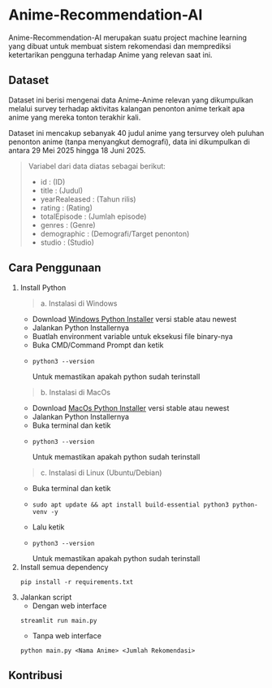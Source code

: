 # Anime-Recommendation-AI
Anime-Recommendation-AI merupakan suatu project machine learning yang dibuat untuk membuat sistem rekomendasi dan memprediksi ketertarikan pengguna terhadap Anime yang relevan saat ini. 

## Dataset
Dataset ini berisi mengenai data Anime-Anime relevan yang dikumpulkan melalui survey terhadap aktivitas kalangan penonton anime terkait apa anime yang mereka tonton terakhir kali. 

Dataset ini mencakup sebanyak 40 judul anime yang tersurvey oleh puluhan penonton anime (tanpa menyangkut demografi), data ini dikumpulkan di antara 29 Mei 2025 hingga 18 Juni 2025.

> Variabel dari data diatas sebagai berikut:
> - id : (ID)
> - title : (Judul)
> - yearRealeased : (Tahun rilis)
> - rating : (Rating)
> - totalEpisode : (Jumlah episode)
> - genres : (Genre)
> - demographic : (Demografi/Target penonton)
> - studio : (Studio)

## Cara Penggunaan
1. Install Python
   > a. Instalasi di Windows
     - Download [Windows Python Installer](https://www.python.org/downloads/windows) versi stable atau newest
     - Jalankan Python Installernya
     - Buatlah environment variable untuk eksekusi file binary-nya
     - Buka CMD/Command Prompt dan ketik
     - ```
       python3 --version
       ```
       Untuk memastikan apakah python sudah terinstall
   > b. Instalasi di MacOs
     - Download [MacOs Python Installer](https://www.python.org/downloads/macos) versi stable atau newest
     - Jalankan Python Installernya
     - Buka terminal dan ketik
     - ```
       python3 --version
       ```
       Untuk memastikan apakah python sudah terinstall
   > c. Instalasi di Linux (Ubuntu/Debian)
     - Buka terminal dan ketik
     - ```
       sudo apt update && apt install build-essential python3 python-venv -y
       ```
     - Lalu ketik
     - ```
       python3 --version
       ```
       Untuk memastikan apakah python sudah terinstall
2. Install semua dependency
   ```
   pip install -r requirements.txt
   ```
3. Jalankan script
   - Dengan web interface
   ```
   streamlit run main.py
   ```
   - Tanpa web interface
   ```
   python main.py <Nama Anime> <Jumlah Rekomendasi>
   ```
   
## Kontribusi
